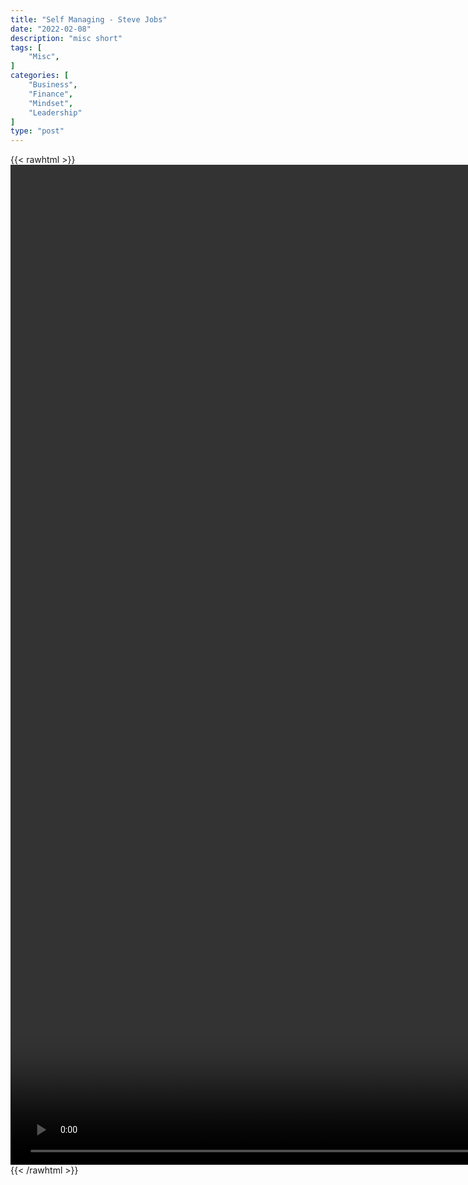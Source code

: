 ```yaml
---
title: "Self Managing - Steve Jobs"
date: "2022-02-08"
description: "misc short"
tags: [
    "Misc",
]
categories: [
    "Business",
    "Finance",
    "Mindset",
    "Leadership"
]
type: "post"
---
```

{{< rawhtml >}}
    <video style="height:40vh;width:auto" overflow="hidden" controls>
        <source src="https://clips.dev00ps.com/MISC/Self_Managing_-_Steve_Jobs.mp4" type="video/mp4"> 
    </video>
{{< /rawhtml >}}